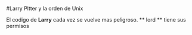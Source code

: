 
#Larry Pltter y la orden de Unix

El codigo de **Larry** cada vez se vuelve  mas peligroso.
** lord ** tiene sus permisos